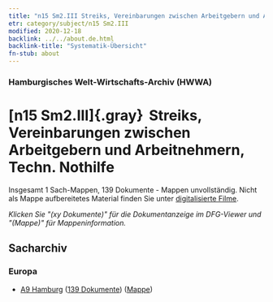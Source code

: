 ```yaml
---
title: "n15 Sm2.III Streiks, Vereinbarungen zwischen Arbeitgebern und Arbeitnehmern, Techn. Nothilfe"
etr: category/subject/n15 Sm2.III
modified: 2020-12-18
backlink: ../../about.de.html
backlink-title: "Systematik-Übersicht"
fn-stub: about
---
```


### Hamburgisches Welt-Wirtschafts-Archiv (HWWA)
# [n15 Sm2.III]{.gray}&#8201; Streiks, Vereinbarungen zwischen Arbeitgebern und Arbeitnehmern, Techn. Nothilfe&#160; 




Insgesamt 1 Sach-Mappen, 139 Dokumente - Mappen unvollständig.
Nicht als Mappe aufbereitetes Material finden Sie unter [digitalisierte Filme](/film/h1_sh).

_Klicken Sie "(xy Dokumente)" für die Dokumentanzeige im DFG-Viewer und "(Mappe)" für Mappeninformation._

## Sacharchiv




### Europa

- [A9 Hamburg](../../../geo/about.de.html#A9) (<a href="https://dfg-viewer.de/show/?tx_dlf[id]=https://pm20.zbw.eu/mets/sh/1409xx/140905/1451xx/145161/public.mets.de.xml" target="_blank">139 Dokumente</a>) ([Mappe](http://purl.org/pressemappe20/folder/sh/140905,145161))


